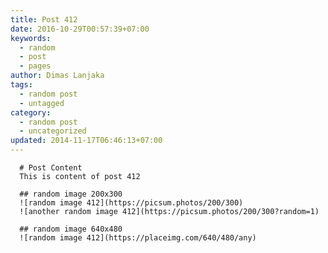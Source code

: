 ```yaml
---
title: Post 412
date: 2016-10-29T00:57:39+07:00
keywords:
  - random
  - post
  - pages
author: Dimas Lanjaka
tags:
  - random post
  - untagged
category:
  - random post
  - uncategorized
updated: 2014-11-17T06:46:13+07:00
---
```


      # Post Content
      This is content of post 412

      ## random image 200x300
      ![random image 412](https://picsum.photos/200/300)
      ![another random image 412](https://picsum.photos/200/300?random=1)

      ## random image 640x480
      ![random image 412](https://placeimg.com/640/480/any)
      